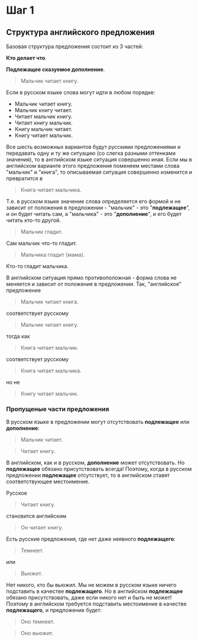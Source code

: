 # Шаг 1

## Структура английского предложения

Базовая структура предложения состоит из 3 частей:

__Кто делает что__.

__Подлежащее сказуемое дополнение__.

> Мальчик читает книгу.

Если в русском языке слова могут идти в любом порядке:
- Мальчик читает книгу.
- Мальчик книгу читает.
- Читает мальчик книгу.
- Читает книгу мальчик.
- Книгу мальчик читает.
- Книгу читает мальчик.

Все шесть возможных вариантов будут русскими предложениями и передавать одну и ту же ситуацию
(со слегка разными оттенками значения), то в английском языке ситуация совершенно иная.
Если мы в английском варианте этого предложения поменяем местами слова "мальчик" и "книга",
то описываемая ситуация совершенно изменится и превратится в
> Книга читает мальчика.

Т.е. в русском языке значение слова определяется его формой и не зависит от положения в предложении -
"мальчик" - это "__подлежащее__", и он будет читать сам, а "мальчика" - это "__дополнение__",
и его будет читать кто-то другой.

> Мальчик гладит.

Сам мальчик что-то гладит.

> Мальчика гладит (мама).

Кто-то гладит мальчика.

В английском ситуация прямо противоположная - форма слова не меняется и зависит от положения в предложении.
Так, "английское" предложение
> Мальчик читает книга.

соответствует русскому
> Мальчик читает книгу.

тогда как
> Книга читает мальчик.

соответствует русскому
> Книга читает мальчика.

но не
> Книгу читает мальчик.

### Пропущеные части предложения

В русском языке в предложении могут отсутствовать __подлежащее__ или __дополнение__:
> Мальчик читает.

> Читает книгу.

В английском, как и в русском, __дополнение__ может отсутствовать.
Но __подлежащее__ обязано присутствовать всегда!
Поэтому, когда в русском предложении __подлежащее__
отсутствует, то в английском ставят соответствующее местоимение.

Русское
> Читает книгу.

становится английским
> Он читает книгу.

Есть русские предложения, где нет даже неявного __подлежащего__:
> Темнеет.

или
> Вьюжит.

Нет никого, кто бы вьюжил. Мы не можем в русском языке ничего подставить в качестве __подлежащего__.
Но в английском __подлежащее__ обязано присутствовать, даже если никого нет и быть не может!
Поэтому в английском требуется подставить местоимение в качестве __подлежащего__, и предложение будет:
> Оно темнеет.

> Оно вьюжит.
